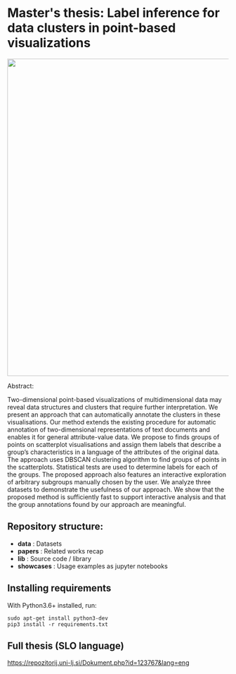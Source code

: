 # Master's thesis: Label inference for data clusters in point-based visualizations

<img src="https://user-images.githubusercontent.com/6630566/115135658-53c5d500-a01a-11eb-9d7f-8a1aa21111b7.png" width="720">


Abstract:

Two-dimensional point-based visualizations of multidimensional data may reveal data structures and clusters that require further interpretation. We present an approach that can automatically annotate the clusters in these visualisations. Our method extends the existing procedure for automatic annotation of two-dimensional representations of text documents and enables it for general attribute-value data. We propose to finds groups of points on scatterplot visualisations and assign them labels that describe a group’s characteristics in a language of the attributes of the original data. The approach uses DBSCAN clustering algorithm to find groups of points in the scatterplots. Statistical tests are used to determine labels for each of the groups. The proposed approach also features an interactive exploration of arbitrary subgroups manually chosen by the user. We analyze three datasets to demonstrate the usefulness of our approach. We show that the proposed method is sufficiently fast to support interactive analysis and that the group annotations found by our approach are meaningful.

## Repository structure:
* **data** : Datasets 
* **papers** : Related works recap
* **lib** : Source code / library
* **showcases** : Usage examples as jupyter notebooks

## Installing requirements
With Python3.6+ installed, run:
```
sudo apt-get install python3-dev
pip3 install -r requirements.txt
```

## Full thesis (SLO language)
https://repozitorij.uni-lj.si/Dokument.php?id=123767&lang=eng
